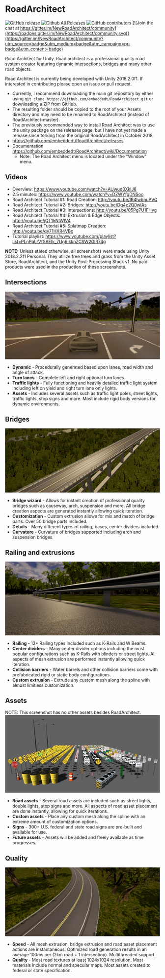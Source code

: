 # RoadArchitect
[![GitHub release](https://img.shields.io/github/release/embeddedt/RoadArchitect.svg)]()
[![Github All Releases](https://img.shields.io/github/downloads/embeddedt/RoadArchitect/total.svg)]()
[![GitHub contributors](https://img.shields.io/github/contributors/embeddedt/RoadArchitect.svg)]()
[![Join the chat at https://gitter.im/NewRoadArchitect/community](https://badges.gitter.im/NewRoadArchitect/community.svg)](https://gitter.im/NewRoadArchitect/community?utm_source=badge&utm_medium=badge&utm_campaign=pr-badge&utm_content=badge)

Road Architect for Unity. Road architect is a professional quality road system creator featuring dynamic intersections, bridges and many other road objects.

Road Architect is currently being developed with Unity 2018.2.0f1. If interested in contributing please open an issue or pull request.

- Currently, I recommend downloading the main git repository by either using `git clone https://github.com/embeddedt/RoadArchitect.git` or downloading a ZIP from GitHub.
- The resulting folder should be copied to the root of your Assets directory and may need to be renamed to RoadArchitect (instead of RoadArchitect-master).
- The previously recommended way to install Road Architect was to use the unity package on the releases page, but I have not yet made a release since forking from the original RoadArchitect in October 2018.
- https://github.com/embeddedt/RoadArchitect/releases
- Documentation https://github.com/embeddedt/RoadArchitect/wiki/Documentation
   - Note: The Road Architect menu is located under the "Window" menu.

## Videos
- Overview: https://www.youtube.com/watch?v=AUwud3XklJ8
- 2.5 minutes: https://www.youtube.com/watch?v=DZWYfgDNSoo
- Road Architect Tutorial #1: Road Creation: http://youtu.be/IR4lwbnuPVQ
- Road Architect Tutorial #2: Bridges: http://youtu.be/Dq4c2Q0wlAs
- Road Architect Tutorial #3: Intersections: http://youtu.be/05Pg7U1FHyg
- Road Architect Tutorial #4: Extrusion & Edge Objects: http://youtu.be/jQT15NlWIV4
- Road Architect Tutorial #5: Splatmap Creation: http://youtu.be/qy71HXR4VBg
- Tutorial playlist: https://www.youtube.com/playlist?list=PLnPqLrVfSAEIk_7Ug6IkknZCSW2GlR74g

**NOTE:** Unless stated otherwise, all screenshots were made using Unity 2018.2.2f1 Personal. They utilize free trees and grass from the Unity Asset Store, RoadArchitect, and the Unity Post-Processing Stack v1. No paid products were used in the production of these screenshots.

## Intersections
![Newer intersection screenshot](ManualImages/Extra/newscreenshot1.PNG)
- **Dynamic** - Procedurally generated based upon lanes, road width and angle of attack.
- **Turn lanes** - Complete left and right optional turn lanes.
- **Traffic lights** - Fully functioning and heavily detailed traffic light system including left on yield and right turn lane only lights.
- **Assets** - Includes several assets such as traffic light poles, street lights, traffic lights, stop signs and more. Most include rigid body versions for dynamic environments.

## Bridges
![Bridges](ManualImages/Extra/arch_bridge.PNG)
- **Bridge wizard** - Allows for instant creation of professional quality bridges such as causeway, arch, suspension and more. All bridge creation aspects are generated instantly allowing quick iteration.
- **Customization** - Custom extrusion allows for mix and match of bridge parts. Over 50 bridge parts included.
- **Details** - Many different types of railing, bases, center dividers included.
- **Curvature** - Curvature of bridges supported including arch and suspension bridges.

## Railing and extrusions
![Railing](ManualImages/Extra/wbeam.PNG)
- **Railing** - 12+ Railing types included such as K-Rails and W Beams.
- **Center dividers** - Many center divider options including the most popular configurations such as K-Rails with blinders or street lights. All aspects of mesh extrusion are performed instantly allowing quick iteration.
- **Collision barriers** - Water barrels and other collision barriers come with prefabricated rigid or static body configurations.
- **Custom extrusion** - Extrude any custom mesh along the spline with almost limitless customization.

## Assets
NOTE: This screenshot has no other assets besides RoadArchitect.
![Assets](ManualImages/Extra/SS3-640.jpg)
- **Road assets** - Several road assets are included such as street lights, double lights, stop signs and more. All aspects of road asset placement are done instantly, allowing for quick iterations.
- **Custom assets** - Place any custom mesh along the spline with an extreme amount of customization options.
- **Signs** - 300+ U.S. federal and state road signs are pre-built and available for use.
- **Future assets** - Assets will be added and freely available as time progresses.

## Quality
![Quality](ManualImages/Extra/quality_road.PNG)
- **Speed** - All mesh extrusion, bridge extrusion and road asset placement actions are instantaneous. Optimized road generation results in an average 100ms per (2km road + 1 intersection). Multithreaded support.
- **Quality** - Most road textures at least 1024x1024 resolution. Most materials include normal and specular maps. Most assets created to federal or state specification.
